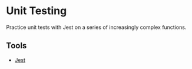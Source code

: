 # Unit Testing

Practice unit tests with Jest on a series of increasingly complex functions.

## Tools

- [Jest](https://jestjs.io/en/)
